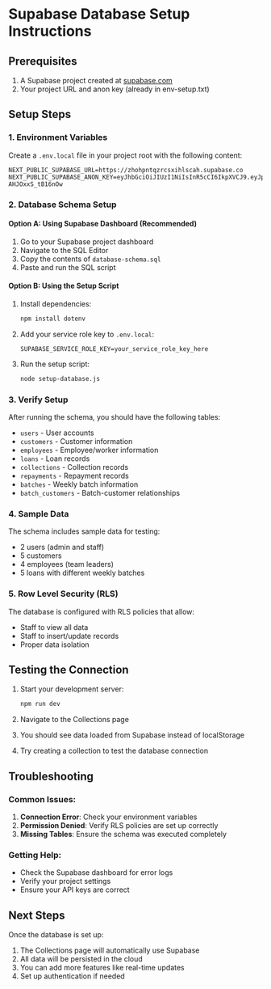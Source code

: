 # Supabase Database Setup Instructions

## Prerequisites
1. A Supabase project created at [supabase.com](https://supabase.com)
2. Your project URL and anon key (already in env-setup.txt)

## Setup Steps

### 1. Environment Variables
Create a `.env.local` file in your project root with the following content:

```env
NEXT_PUBLIC_SUPABASE_URL=https://zhohpntqzrcsxihlscah.supabase.co
NEXT_PUBLIC_SUPABASE_ANON_KEY=eyJhbGciOiJIUzI1NiIsInR5cCI6IkpXVCJ9.eyJpc3MiOiJzdXBhYmFzZSIsInJlZiI6Inpob2hwbnRxenJjc3hpaGxzY2FoIiwicm9sZSI6ImFub24iLCJpYXQiOjE3NTgzODc1NTIsImV4cCI6MjA3Mzk2MzU1Mn0.nJXHxhcQRnHTTAuMR5BM0qh9mqw-AHJOxxS_tB16nOw
```

### 2. Database Schema Setup

#### Option A: Using Supabase Dashboard (Recommended)
1. Go to your Supabase project dashboard
2. Navigate to the SQL Editor
3. Copy the contents of `database-schema.sql`
4. Paste and run the SQL script

#### Option B: Using the Setup Script
1. Install dependencies:
   ```bash
   npm install dotenv
   ```
2. Add your service role key to `.env.local`:
   ```env
   SUPABASE_SERVICE_ROLE_KEY=your_service_role_key_here
   ```
3. Run the setup script:
   ```bash
   node setup-database.js
   ```

### 3. Verify Setup
After running the schema, you should have the following tables:
- `users` - User accounts
- `customers` - Customer information
- `employees` - Employee/worker information
- `loans` - Loan records
- `collections` - Collection records
- `repayments` - Repayment records
- `batches` - Weekly batch information
- `batch_customers` - Batch-customer relationships

### 4. Sample Data
The schema includes sample data for testing:
- 2 users (admin and staff)
- 5 customers
- 4 employees (team leaders)
- 5 loans with different weekly batches

### 5. Row Level Security (RLS)
The database is configured with RLS policies that allow:
- Staff to view all data
- Staff to insert/update records
- Proper data isolation

## Testing the Connection

1. Start your development server:
   ```bash
   npm run dev
   ```

2. Navigate to the Collections page
3. You should see data loaded from Supabase instead of localStorage
4. Try creating a collection to test the database connection

## Troubleshooting

### Common Issues:
1. **Connection Error**: Check your environment variables
2. **Permission Denied**: Verify RLS policies are set up correctly
3. **Missing Tables**: Ensure the schema was executed completely

### Getting Help:
- Check the Supabase dashboard for error logs
- Verify your project settings
- Ensure your API keys are correct

## Next Steps

Once the database is set up:
1. The Collections page will automatically use Supabase
2. All data will be persisted in the cloud
3. You can add more features like real-time updates
4. Set up authentication if needed
